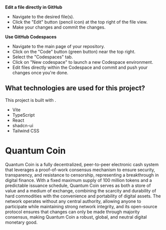 

**Edit a file directly in GitHub**

- Navigate to the desired file(s).
- Click the "Edit" button (pencil icon) at the top right of the file view.
- Make your changes and commit the changes.

**Use GitHub Codespaces**

- Navigate to the main page of your repository.
- Click on the "Code" button (green button) near the top right.
- Select the "Codespaces" tab.
- Click on "New codespace" to launch a new Codespace environment.
- Edit files directly within the Codespace and commit and push your changes once you're done.

## What technologies are used for this project?

This project is built with .

- Vite
- TypeScript
- React
- shadcn-ui
- Tailwind CSS

# Quantum Coin

Quantum Coin is a fully decentralized, peer-to-peer electronic cash system that leverages a proof-of-work consensus mechanism to ensure security, transparency, and resistance to censorship, representing a breakthrough in digital finance. With a fixed maximum supply of 100 million tokens and a predictable issuance schedule, Quantum Coin serves as both a store of value and a medium of exchange, combining the scarcity and durability of hard commodities with the convenience and portability of digital assets. The network operates without any central authority, allowing anyone to participate while maintaining strong network integrity, and its open-source protocol ensures that changes can only be made through majority consensus, making Quantum Coin a robust, global, and neutral digital monetary good.


